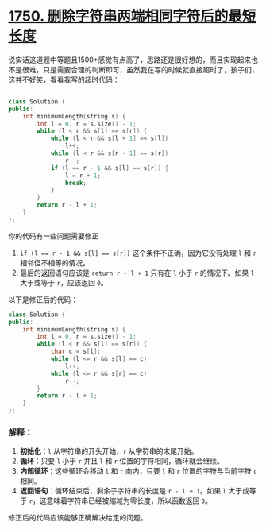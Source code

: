 # [1750. 删除字符串两端相同字符后的最短长度](https://leetcode.cn/problems/minimum-length-of-string-after-deleting-similar-ends/description/)

说实话这道题中等题且1500+感觉有点高了，思路还是很好想的，而且实现起来也不是很难，只是需要合理的判断即可，虽然我在写的时候就直接超时了，孩子们，这并不好笑，看看我写的超时代码：

```cpp

class Solution {
public:
    int minimumLength(string s) {
        int l = 0, r = s.size() - 1;
        while (l < r && s[l] == s[r]) {
            while (l < r && s[l + 1] == s[l])
                l++;
            while (l < r && s[r - 1] == s[r])
                r--;
            if (l == r - 1 && s[l] == s[r]) {
                l = r + 1;
                break;
            }
        }
        return r - l + 1;
    }
};
```

你的代码有一些问题需要修正：

1. `if (l == r - 1 && s[l] == s[r])` 这个条件不正确，因为它没有处理 `l` 和 `r` 相邻但不相等的情况。
2. 最后的返回语句应该是 `return r - l + 1` 只有在 `l` 小于 `r` 的情况下。如果 `l` 大于或等于 `r`，应该返回 `0`。

以下是修正后的代码：

```cpp
class Solution {
public:
    int minimumLength(string s) {
        int l = 0, r = s.size() - 1;
        while (l < r && s[l] == s[r]) {
            char c = s[l];
            while (l <= r && s[l] == c)
                l++;
            while (l <= r && s[r] == c)
                r--;
        }
        return r - l + 1;
    }
};
```

### 解释：
1. **初始化**：`l` 从字符串的开头开始，`r` 从字符串的末尾开始。
2. **循环**：只要 `l` 小于 `r` 并且 `l` 和 `r` 位置的字符相同，循环就会继续。
3. **内部循环**：这些循环会移动 `l` 和 `r` 向内，只要 `l` 和 `r` 位置的字符与当前字符 `c` 相同。
4. **返回语句**：循环结束后，剩余子字符串的长度是 `r - l + 1`。如果 `l` 大于或等于 `r`，这意味着字符串已经被缩减为零长度，所以函数返回 `0`。

修正后的代码应该能够正确解决给定的问题。
